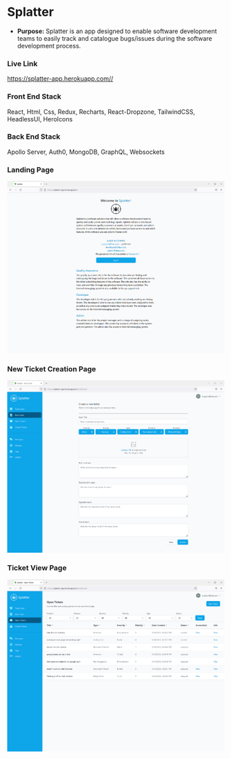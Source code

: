 # Splatter

- **Purpose:** 
Splatter is an app designed to enable software development teams to easily track and catalogue bugs/issues 
during the software development process.

### Live Link

<https://splatter-app.herokuapp.com//>

### Front End Stack
React, Html, Css, Redux, Recharts, React-Dropzone, TailwindCSS, HeadlessUI, HeroIcons

### Back End Stack
Apollo Server, Auth0, MongoDB, GraphQL, Websockets

### Landing Page

![landing page](mainpage.png)

### New Ticket Creation Page
![new ticket](newticket.png)

### Ticket View Page
![ticket view](opentickets.png)
